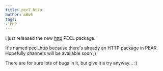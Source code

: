 ```yaml
---
title: pecl_http
author: m6w6
tags: 
- PHP
---
```


I just released the new [http](http://pecl.php.net/package/pecl_http/) PECL
package.

It's named pecl_http because there's already an HTTP package in PEAR.  
Hopefully channels will be available soon ;)

There are for sure lots of bugs in it, but give it a try anyway... :)

